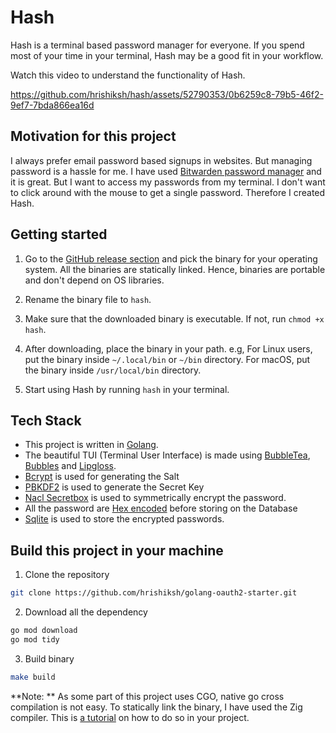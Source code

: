 # Hash

Hash is a terminal based password manager for everyone. If you spend most of your time in your terminal, Hash may be a good fit in your workflow.

Watch this video to understand the functionality of Hash.



https://github.com/hrishiksh/hash/assets/52790353/0b6259c8-79b5-46f2-9ef7-7bda866ea16d



## Motivation for this project

I always prefer email password based signups in websites. But managing password is a hassle for me. I have used [Bitwarden password manager](https://bitwarden.com/) and it is great. But I want to access my passwords from my terminal. I don't want to click around with the mouse to get a single password. Therefore I created Hash.

## Getting started

1. Go to the [GitHub release section](https://github.com/hrishiksh/hash/releases) and pick the binary for your operating system. All the binaries are statically linked. Hence, binaries are portable and don't depend on OS libraries.

2. Rename the binary file to `hash`.

3. Make sure that the downloaded binary is executable. If not, run `chmod +x hash`.

4. After downloading, place the binary in your path. e.g, For Linux users, put the binary inside `~/.local/bin` or `~/bin` directory. For macOS, put the binary inside `/usr/local/bin` directory.

5. Start using Hash by running `hash` in your terminal.

## Tech Stack

- This project is written in [Golang](https://go.dev/).
- The beautiful TUI (Terminal User Interface) is made using [BubbleTea](https://github.com/charmbracelet/bubbletea), [Bubbles](https://github.com/charmbracelet/bubbles) and [Lipgloss](https://github.com/charmbracelet/lipgloss).
- [Bcrypt](https://pkg.go.dev/golang.org/x/crypto/bcrypt) is used for generating the Salt
- [PBKDF2](https://pkg.go.dev/golang.org/x/crypto/pbkdf2) is used to generate the Secret Key
- [Nacl Secretbox](https://pkg.go.dev/golang.org/x/crypto/nacl/secretbox) is used to symmetrically encrypt the password.
- All the password are [Hex encoded](https://pkg.go.dev/encoding/hex) before storing on the Database
- [Sqlite](https://github.com/mattn/go-sqlite3) is used to store the encrypted passwords.

## Build this project in your machine

1. Clone the repository

```bash
git clone https://github.com/hrishiksh/golang-oauth2-starter.git
```

2. Download all the dependency

```bash
go mod download
go mod tidy
```

3. Build binary

```bash
make build
```

**Note: ** As some part of this project uses CGO, native go cross compilation is not easy. To statically link the binary, I have used the Zig compiler. This is [a tutorial](https://hrishikeshpathak.com/tips/build-static-binary-cross-compile-cgo-project-zig-compiler/) on how to do so in your project.
